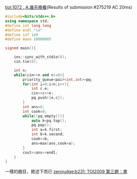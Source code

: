 


[tioj:1072 . A.誰先晚餐](https://tioj.ck.tp.edu.tw/problems/1072)(Results of submission #275219 AC 20ms)
```cpp
#include<bits/stdc++.h>
using namespace std;
#define int long long
#define endl "\n"
#define inf 1e9
#define maxn 10000005

signed main(){

    ios::sync_with_stdio(0);
    cin.tie(0);

    int n;
    while(cin>>n and n!=0){
        priority_queue<pair<int,int>>pq;
        for(int i=0;i<n;i++){
            int c,e;
            cin>>c>>e;
            pq.push({e,c});
        }
        int ans=0;
        int cook=0;
        while(!pq.empty()){ 
            auto k=pq.top();
            pq.pop();
            int a=k.first;
            int b=k.second;
            cook+=b;
            ans=max(ans,cook+a);
        }
        cout<<ans<<endl;
    }
}
```
一樣的題目，敘述下而已
[zerojudge:b231: TOI2009 第三題：書](https://zerojudge.tw/ShowProblem?problemid=b231)
